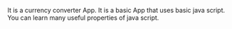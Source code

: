 It is a currency converter App.
It is a basic App that uses basic java script.
You can learn many useful properties of java script.
